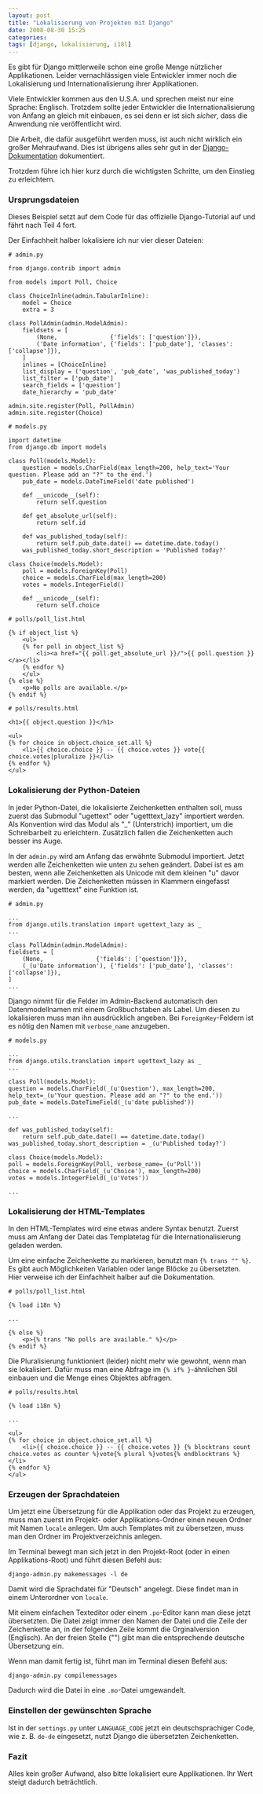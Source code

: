 ```yaml
---
layout: post
title: "Lokalisierung von Projekten mit Django"
date: 2008-08-30 15:25
categories:
tags: [django, lokalisierung, i18l]
---
```


Es gibt für Django mittlerweile schon eine große Menge nützlicher Applikationen. Leider vernachlässigen viele Entwickler immer noch die Lokalisierung und Internationalisierung ihrer Applikationen.

<!-- more -->

Viele Entwickler kommen aus den U.S.A. und sprechen meist nur eine Sprache: Englisch. Trotzdem sollte jeder Entwickler die Internationalisierung von Anfang an gleich mit einbauen, es sei denn er ist sich *sicher*, dass die Anwendung nie veröffentlicht wird.

Die Arbeit, die dafür ausgeführt werden muss, ist auch nicht wirklich ein großer Mehraufwand. Dies ist übrigens alles sehr gut in der [Django-Dokumentation](http://docs.djangoproject.com/en/dev/topics/i18n/ "Django | Internationalization | Django Documentation") dokumentiert.

Trotzdem führe ich hier kurz durch die wichtigsten Schritte, um den Einstieg zu erleichtern.

### Ursprungsdateien

Dieses Beispiel setzt auf dem Code für das offizielle Django-Tutorial auf und fährt nach Teil 4 fort.

Der Einfachheit halber lokalisiere ich nur vier dieser Dateien:

    # admin.py

    from django.contrib import admin

    from models import Poll, Choice

    class ChoiceInline(admin.TabularInline):
        model = Choice
        extra = 3

    class PollAdmin(admin.ModelAdmin):
        fieldsets = [
            (None,               {'fields': ['question']}),
            ('Date information', {'fields': ['pub_date'], 'classes': ['collapse']}),
        ]
        inlines = [ChoiceInline]
        list_display = ('question', 'pub_date', 'was_published_today')
        list_filter = ['pub_date']
        search_fields = ['question']
        date_hierarchy = 'pub_date'

    admin.site.register(Poll, PollAdmin)
    admin.site.register(Choice)

    # models.py

    import datetime
    from django.db import models

    class Poll(models.Model):
        question = models.CharField(max_length=200, help_text='Your question. Please add an "?" to the end.')
        pub_date = models.DateTimeField('date published')

        def __unicode__(self):
            return self.question

        def get_absolute_url(self):
            return self.id

        def was_published_today(self):
            return self.pub_date.date() == datetime.date.today()
        was_published_today.short_description = 'Published today?'

    class Choice(models.Model):
        poll = models.ForeignKey(Poll)
        choice = models.CharField(max_length=200)
        votes = models.IntegerField()

        def __unicode__(self):
            return self.choice

    # polls/poll_list.html

    {% if object_list %}
        <ul>
        {% for poll in object_list %}
            <li><a href="{{ poll.get_absolute_url }}/">{{ poll.question }}</a></li>
        {% endfor %}
        </ul>
    {% else %}
        <p>No polls are available.</p>
    {% endif %}

    # polls/results.html

    <h1>{{ object.question }}</h1>

    <ul>
    {% for choice in object.choice_set.all %}
        <li>{{ choice.choice }} -- {{ choice.votes }} vote{{ choice.votes|pluralize }}</li>
    {% endfor %}
    </ul>

### Lokalisierung der Python-Dateien

In jeder Python-Datei, die lokalisierte Zeichenketten enthalten soll, muss zuerst das Submodul "ugettext" oder "ugetttext\_lazy" importiert werden. Als Konvention wird das Modul als "_" (Unterstrich) importiert, um die Schreibarbeit zu erleichtern. Zusätzlich fallen die Zeichenketten auch besser ins Auge.

In der `admin.py` wird am Anfang das erwähnte Submodul importiert. Jetzt werden alle Zeichenketten wie unten zu sehen geändert. Dabei ist es am besten, wenn alle Zeichenketten als Unicode mit dem kleinen "u" davor markiert werden. Die Zeichenketten müssen in Klammern eingefasst werden, da "ugetttext" eine Funktion ist.

    # admin.py

    ...
    from django.utils.translation import ugettext_lazy as _
    ...

    class PollAdmin(admin.ModelAdmin):
    fieldsets = [
        (None,               {'fields': ['question']}),
        (_(u'Date information'), {'fields': ['pub_date'], 'classes': ['collapse']}),
    ]
    ...

Django nimmt für die Felder im Admin-Backend automatisch den Datenmodellnamen mit einem Großbuchstaben als Label. Um diesen zu lokalisieren muss man ihn ausdrücklich angeben. Bei `ForeignKey`-Feldern ist es nötig den Namen mit `verbose_name` anzugeben.

    # models.py

    ...
    from django.utils.translation import ugettext_lazy as _
    ...

    class Poll(models.Model):
    question = models.CharField(_(u'Question'), max_length=200, help_text=_(u'Your question. Please add an "?" to the end.'))
    pub_date = models.DateTimeField(_(u'date published'))

    ...

    def was_published_today(self):
        return self.pub_date.date() == datetime.date.today()
    was_published_today.short_description = _(u'Published today?')

    class Choice(models.Model):
    poll = models.ForeignKey(Poll, verbose_name=_(u'Poll'))
    choice = models.CharField(_(u'Choice'), max_length=200)
    votes = models.IntegerField(_(u'Votes'))

    ...

### Lokalisierung der HTML-Templates

In den HTML-Templates wird eine etwas andere Syntax benutzt. Zuerst muss am Anfang der Datei das Templatetag für die Internationalisierung geladen werden.

Um eine einfache Zeichenkette zu markieren, benutzt man `{% trans "" %}`. Es gibt auch Möglichkeiten Variablen oder lange Blöcke zu übersetzten. Hier verweise ich der Einfachheit halber auf die Dokumentation.

    # polls/poll_list.html

    {% load i18n %}

    ...

    {% else %}
        <p>{% trans "No polls are available." %}</p>
    {% endif %}

Die Pluralisierung funktioniert (leider) nicht mehr wie gewohnt, wenn man sie lokalisiert. Dafür muss man eine Abfrage im `{% if% }`-ähnlichen Stil einbauen und die Menge eines Objektes abfragen.

    # polls/results.html

    {% load i18n %}

    ...

    <ul>
    {% for choice in object.choice_set.all %}
        <li>{{ choice.choice }} -- {{ choice.votes }} {% blocktrans count choice.votes as counter %}vote{% plural %}votes{% endblocktrans %}</li>
    {% endfor %}
    </ul>

### Erzeugen der Sprachdateien

Um jetzt eine Übersetzung für die Applikation oder das Projekt zu erzeugen, muss man zuerst im Projekt- oder Applikations-Ordner einen neuen Ordner mit Namen `locale` anlegen. Um auch Templates mit zu übersetzen, muss man den Ordner im Projektverzeichnis anlegen.

Im Terminal bewegt man sich jetzt in den Projekt-Root (oder in einen Applikations-Root) und führt diesen Befehl aus:

    django-admin.py makemessages -l de

Damit wird die Sprachdatei für "Deutsch" angelegt. Diese findet man in einem Unterordner von `locale`.

Mit einem einfachen Texteditor oder einem `.po`-Editor kann man diese jetzt übersetzten. Die Datei zeigt immer den Namen der Datei und die Zeile der Zeichenkette an, in der folgenden Zeile kommt die Orginalversion (Englisch). An der freien Stelle ("") gibt man die entsprechende deutsche Übersetzung ein.

Wenn man damit fertig ist, führt man im Terminal diesen Befehl aus:

    django-admin.py compilemessages

Dadurch wird die Datei in eine `.mo`-Datei umgewandelt.

### Einstellen der gewünschten Sprache

Ist in der `settings.py` unter `LANGUAGE_CODE` jetzt ein deutschsprachiger Code, wie z. B. `de-de` eingesetzt, nutzt Django die übersetzten Zeichenketten.

### Fazit

Alles kein großer Aufwand, also bitte lokalisiert eure Applikationen. Ihr Wert steigt dadurch beträchtlich.
